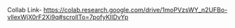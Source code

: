Collab Link- https://colab.research.google.com/drive/1moPVzsWY_n2UFBo-vllexWjX0rF2Xi9q#scrollTo=7pofyKIlDvYp
